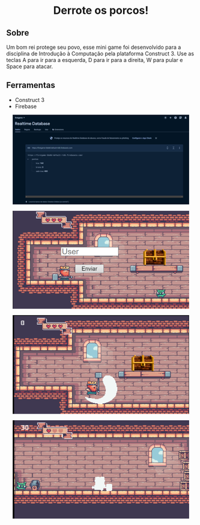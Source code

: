 <h1 align="center">
    Derrote os porcos!
</h1>

## Sobre
Um bom rei protege seu povo, esse mini game foi desenvolvido para a disciplina de Introdução à Computação pela plataforma Construct 3. Use as teclas A para ir para a esquerda, D para ir para a direita, W para pular e Space para atacar.

## Ferramentas
- Construct 3
- Firebase
<p align = "center">
    <img width="470" src="src/assets/BD.png"
</p>
<p align = "center">
    <img width="470" src="src/assets/user.png"
</p>
<p align = "center">
    <img width="470" src="src/assets/atack.png"
</p>
<p align = "center">
    <img width="470" src="src/assets/atacked.png"
</p>
